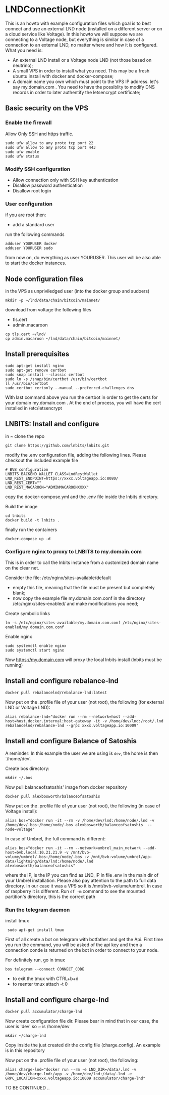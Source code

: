 # LNDConnectionKit

This is an howto with example configuration files which goal is to best connect and use an external LND node (installed on a different server or on a cloud service like Voltage). In this howto we will suppose we are connecting to a Voltage node, but everything is similar in case of a connection to an external LND, no matter where and how it is configured. What you need is:

- An external LND install or a Voltage node LND (not those based on neutrino);
- A small VPS in order to install what you need. This may be a fresh ubuntu install with docker and docker-compose;
- A domain name you own which must point to the VPS IP address. let's say my.domain.com . You need to have the possiblity to modify DNS records in order to later authentify the letsencrypt certificate;

## Basic security on the VPS

### Enable the firewall

Allow Only SSH and https traffic.

```
sudo ufw allow to any proto tcp port 22
sudo ufw allow to any proto tcp port 443
sudo ufw enable
sudo ufw status
```

### Modify SSH configuration

- Allow connection only with SSH key authentication
- Disallow password authentication
- Disallow root login

### User configuration

if you are root then:

- add a standard user

run the following commands

```
adduser YOURUSER docker
adduser YOURUSER sudo
```

from now on, do everything as user YOURUSER. This user will be also able to start the docker instances.

## Node configuration files

in the VPS as unpriviledged user (into the docker group and sudoers)

```
mkdir -p ~/lnd/data/chain/bitcoin/mainnet/
```

download from voltage the following files

- tls.cert
- admin.macaroon

```
cp tls.cert ~/lnd/
cp admin.macaroon ~/lnd/data/chain/bitcoin/mainnet/
```

## Install prerequisites

```
sudo apt-get install nginx
sudo apt-get remove certbot
sudo snap install --classic certbot
sudo ln -s /snap/bin/certbot /usr/bin/certbot
ll /usr/bin/certbot
sudo certbot certonly --manual --preferred-challenges dns
```

With last command above you run the certbot in order to get the certs for your domain my.domain.com . At the end of process, you will have the cert installed in /etc/letsencrypt


## LNBITS: Install and configure

in ~ clone the repo

```
git clone https://github.com/lnbits/lnbits.git
```

modify the .env configuration file, adding the following lines. Please checkout the included example file

```
# BVB configuration
LNBITS_BACKEND_WALLET_CLASS=LndRestWallet
LND_REST_ENDPOINT=https://xxxx.voltageapp.io:8080/
LND_REST_CERT=""
LND_REST_MACAROON="ADMINMACAROONXXXX"
```
copy the docker-compose.yml and the .env file inside the lnbits directory.

Build the image

```
cd lnbits
docker build -t lnbits .
```

finally run the containers

```
docker-compose up -d
```

### Configure nginx to proxy to LNBITS to my.domain.com

This is in order to call the lnbits instance from a customized domain name on the clear net.

Consider the file: /etc/nginx/sites-available/default

- empty this file, meaning that the file must be present but completely blank;
- now copy the example file my.domain.com.conf in the directory /etc/nginx/sites-enabled/ and make modifications you need;

Create symbolic links

```
ln -s /etc/nginx/sites-available/my.domain.com.conf /etc/nginx/sites-enabled/my.domain.com.conf
```

Enable nginx

```
sudo systemctl enable nginx
sudo systemctl start nginx
```

Now https://my.domain.com  will proxy the local lnbits install (lnbits must be running)

## Install and configure rebalance-lnd

```
docker pull rebalancelnd/rebalance-lnd:latest
```

Now put on the .profile file of your user (not root), the following (for external LND or Voltage LND):

```
alias rebalance-lnd="docker run --rm --network=host --add-host=host.docker.internal:host-gateway -it -v /home/dev/lnd:/root/.lnd rebalancelnd/rebalance-lnd --grpc xxxx.voltageapp.io:10009"
```

## Install and configure Balance of Satoshis

A reminder: In this example the user we are using is `dev`, the home is then `/home/dev'.

Create bos directory:

```
mkdir ~/.bos
```

Now pull balanceofsatoshis' image from docker repository


```
docker pull alexbosworth/balanceofsatoshis
```

Now put on the .profile file of your user (not root), the following (in case of Voltage install):

```
alias bos="docker run -it --rm -v /home/dev/lnd:/home/node/.lnd -v /home/dev/.bos:/home/node/.bos alexbosworth/balanceofsatoshis  --node=voltage"
```


In case of Umbrel, the full command is different:

```
alias bos="docker run -it --rm --network=umbrel_main_network --add-host=bvb.local:10.21.21.9 -v /mnt/bvb-volume/umbrel/.bos:/home/node/.bos -v /mnt/bvb-volume/umbrel/app-data/lightning/data/lnd:/home/node/.lnd alexbosworth/balanceofsatoshis"
```

where the IP, is the IP you can find as LND_IP in file .env in the main dir of your Umbrel installation. Please also pay attention to the path to full data directory. In our case it was a VPS so it is /mnt/bvb-volume/umbrel. In case of raspberry it is different. Run `df -m` command to see the mounted partition's directory, this is the correct path


### Run the telegram daemon

install tmux

```
 sudo apt-get install tmux 
```

First of all create a bot on telegram with botfather and get the Api. First time you run the command, you will be asked of the api key and then a connection conde is returned on the bot in order to connect to your node.

For definitely run, go in tmux

```
bos telegram --connect CONNECT_CODE
```

- to exit the tmux with CTRL+b+d
- to reenter tmux attach -t 0


## Install and configure charge-lnd

```
docker pull accumulator/charge-lnd
```

Now create configuration file dir. Please bear in mind that in our case, the user is 'dev' so ~ is /home/dev

```
mkdir ~/charge-lnd
```

Copy inside the just created dir the config file (charge.config). An example is in this repository

Now put on the .profile file of your user (not root), the following:

```
alias charge-lnd="docker run --rm -e LND_DIR=/data/.lnd -v /home/dev/charge-lnd:/app -v /home/dev/lnd:/data/.lnd -e GRPC_LOCATION=xxxx.voltageapp.io:10009 accumulator/charge-lnd"
```

TO BE CONTINUED ..
